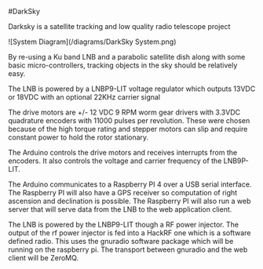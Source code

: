 #DarkSky

Darksky is a satellite tracking and low quality radio telescope project

![System Diagram](/diagrams/DarkSky System.png)

By re-using a Ku band LNB and a parabolic satellite dish along with some basic micro-controllers, tracking objects in the sky should be relatively easy.

The LNB is powered by a LNBP9-LIT voltage regulator which outputs 13VDC or 18VDC with an optional 22KHz carrier signal

The drive motors are +/- 12 VDC 9 RPM worm gear drivers with 3.3VDC quadrature encoders with 11000 pulses per revolution. These were chosen because of the high torque rating and stepper motors can slip and require constant power to hold the rotor stationary.

The Arduino controls the drive motors and receives interrupts from the encoders. It also controls the voltage and carrier frequency of the LNB9P-LIT.

The Arduino communicates to a Raspberry PI 4 over a USB serial interface. The Raspberry PI will also have a GPS receiver so computation of right ascension and declination is possible. The Raspberry PI will also run a web server that will serve data from the LNB to the web application client.

The LNB is powered by the LNBP9-LIT though a RF power injector. The output of the rf power injector is fed into a HackRF one which is a software defined radio. This uses the gnuradio software package which will be running on the raspberry pi. The transport between gnuradio and the web client will be ZeroMQ.
